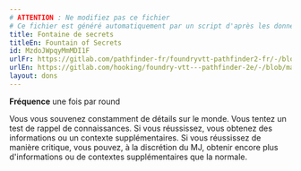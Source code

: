 ```yaml
---
# ATTENTION : Ne modifiez pas ce fichier
# Ce fichier est généré automatiquement par un script d'après les données du module Foundry VTT officiel et de sa traduction
title: Fontaine de secrets
titleEn: Fountain of Secrets
id: MzdoJWpqyMmMDI1F
urlFr: https://gitlab.com/pathfinder-fr/foundryvtt-pathfinder2-fr/-/blob/master/data/feats/MzdoJWpqyMmMDI1F.htm
urlEn: https://gitlab.com/hooking/foundry-vtt---pathfinder-2e/-/blob/master/packs/data/feats.db/fountain-of-secrets.json
layout: dons
---
```

**Fréquence** une fois par round

Vous vous souvenez constamment de détails sur le monde. Vous tentez un test de rappel de connaissances. Si vous réussissez, vous obtenez des informations ou un contexte supplémentaires. Si vous réussissez de manière critique, vous pouvez, à la discrétion du MJ, obtenir encore plus d'informations ou de contextes supplémentaires que la normale.
